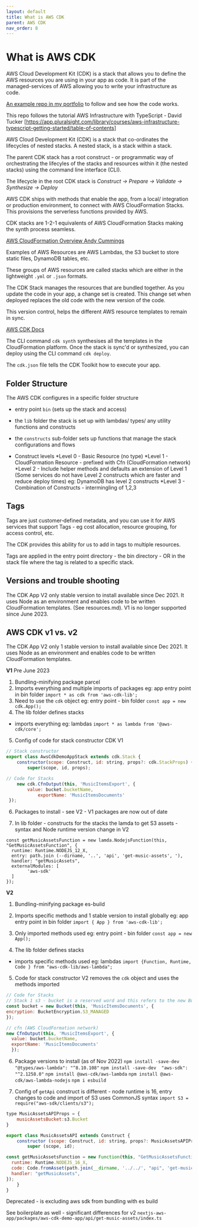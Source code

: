 ```yaml
---
layout: default
title: What is AWS CDK
parent: AWS CDK
nav_order: 8
---
```



# What is AWS CDK

AWS Cloud Development Kit (CDK) is a stack that allows you to define the AWS resources you are using in your app as code. It is part of the managed-services of AWS allowing you to write your infrastructure as code.

[An example repo in my portfolio](https://github.com/SumiSastri/nextjs-aws-app/tree/main/packages/aws-cdk-demo-app) to follow and see how the code works.

This repo follows the tutorial AWS Infrastructure with TypeScript - David Tucker [https://app.pluralsight.com/library/courses/aws-infrastructure-typescript-getting-started/table-of-contents]

AWS Cloud Development Kit (CDK) is a stack that co-ordinates the lifecycles of nested stacks. A nested stack, is a stack within a stack.

The parent CDK stack has a root construct - or programmatic way of orchestrating the lifecyles of the stacks and resources within it (the nested stacks) using the command line interface (CLI).

The lifecycle in the root CDK stack is _Construct -> Prepare -> Validate -> Synthesize -> Deploy_

AWS CDK ships with methods that enable the app, from a local/ integration or production environment, to connect with AWS CloudFormation Stacks. This provisions the serverless functions provided by AWS.

CDK stacks are 1-2-1 equivalents of AWS CloudFormation Stacks making the synth process seamless.

[AWS CloudFormation Overview Andy Cummings](https://app.pluralsight.com/library/courses/introduction-aws-cloudformation/table-of-contents)

Examples of AWS Resources are AWS Lambdas, the S3 bucket to store static files, DynamoDB tables, etc.

These groups of AWS resources are called stacks which are either in the lightweight `.yml` or `.json` formats.

The CDK Stack manages the resources that are bundled together. As you update the code in your app, a change set is created. This change set when deployed replaces the old code with the new version of the code.

This version control, helps the different AWS resource templates to remain in sync.

[AWS CDK Docs](https://docs.aws.amazon.com/cdk/v2/guide/apps.html)

The CLI command `cdk synth` synthesises all the templates in the CloudFormation platform. Once the stack is sync'd or synthesized, you can deploy using the CLI command `cdk deploy`.

The `cdk.json` file tells the CDK Toolkit how to execute your app.

## Folder Structure

The AWS CDK configures in a specific folder structure

- entry point `bin` (sets up the stack and access)
- the `lib` folder the stack is set up with lambdas/ types/ any utility functions and constructs
- the `constructs` sub-folder sets up functions that manage the stack configurations and flows

- Construct levels
*Level 0 - Basic Resource (no type)
*Level 1 - CloudFormation Resource - prefixed with Cfn (CloudFormation network)
*Level 2 - Include helper methods and defaults an extension of Level 1 (Some services do not have Level 2 constructs which are faster and reduce deploy times) eg: DynamoDB has level 2 constructs
*Level 3 - Combination of Constructs - intermingling of 1,2,3


## Tags

Tags are just customer‑defined metadata, and you can use it for AWS services that support Tags - eg cost allocation, resource grouping, for access control, etc.

The CDK provides this ability for us to add in tags to multiple resources.

Tags are applied in the entry point directory - the bin directory - OR in the stack file where the tag is related to a specific stack.

## Versions and trouble shooting

The CDK App V2 only stable version to install available since Dec 2021. It uses Node as an environment and enables code to be written CloudFormation templates. (See resources.md). V1 is no longer supported since June 2023.


## AWS CDK v1 vs. v2

The CDK App V2 only 1 stable version to install available since Dec 2021. It uses Node as an environment and enables code to be written CloudFormation templates.

**V1**
Pre June 2023

1. Bundling-minifying package parcel
2. Imports everything and multiple imports of packages
    eg: app entry point in bin folder
    `import * as cdk from 'aws-cdk-lib';`
3. Need to use the `cdk` object
    eg: entry point - bin folder
    `const app = new cdk.App();`
4. The lib folder defines stacks

- imports everything
  eg: lambdas
  `import * as lambda from '@aws-cdk/core';`

5. Config of code for stack constructor CDK V1

```JavaScript
// Stack constructor
export class AwsCdkDemoAppStack extends cdk.Stack {
    constructor(scope: Construct, id: string, props?: cdk.StackProps) {
        super(scope, id, props);

// Code for Stacks
    new cdk.CfnOutput(this, 'MusicItemsExport', {
        value: bucket.bucketName,
            exportName: 'MusicItemsDocuments'
 });
```

6. Packages to install - see V2 - V1 packages are now out of date

7. In lib folder - constructs for the stacks the lamda to get S3 assets - syntax and Node runtime version change in V2

```
const getMusicAssetsFunction = new lamda.NodejsFunction(this, "GetMusicAssetsFunction", {
  runtime: Runtime.NODEJS_12_X,
  entry: path.join (--dirname, '..', 'api', 'get-music-assets', '),
  handler: "getMusicAssets",
  externalModules: [
        'aws-sdk'
  ]
});
```

**V2**

1. Bundling-minifying package es-build

2. Imports specific methods and 1 stable version to install globally
   eg: app entry point in bin folder
   `import { App } from 'aws-cdk-lib';`

3. Only imported methods used
   eg: entry point - bin folder
   `const app = new App();`

4. The lib folder defines stacks

- imports specific methods used
  eg: lambdas
  `import {Function, Runtime, Code } from "aws-cdk-lib/aws-lambda";`

5. Code for stack constructor V2 removes the `cdk` object and uses the methods imported

```JavaScript
// Code for Stacks
// Stack 1 s3 - bucket is a reserved word and this refers to the new Bucket constructor
const bucket = new Bucket(this, 'MusicItemsDocuments', {
encryption: BucketEncryption.S3_MANAGED
});

// cfn (AWS CloudFormation network)
new CfnOutput(this, 'MusicItemsExport', {
  value: bucket.bucketName,
  exportName: 'MusicItemsDocuments'
  });
```

6. Package versions to install (as of Nov 2022)
   `npm install -save-dev "@types/aws-lambda": "^8.10.108"`
   `npm install -save-dev  "aws-sdk": "^2.1258.0"`
   `npm install @aws-cdk/aws-lambda`
   `npm install @aws-cdk/aws-lambda-nodejs`
   `npm i esbuild`

7. Config of `getApi` construct is different - node runtime is 16, entry changes to code and import of S3 uses CommonJS syntax `import S3 = require("aws-sdk/clients/s3");`

```JavaScript
type MusicAssetsAPIProps = {
    musicAssetsBucket:s3.Bucket
}

export class MusicAssetsAPI extends Construct {
    constructor (scope: Construct, id: string, props?: MusicAssetsAPIProps){
        super (scope, id);

const getMusicAssetsFunction = new Function(this, "GetMusicAssetsFunction", {
  runtime: Runtime.NODEJS_16_X,
  code: Code.fromAsset(path.join(__dirname, '../../', "api", 'get-music-assets')),
  handler: "getMusicAssets",
});
    }
}
```

Deprecated - is excluding aws sdk from bundling with es build

See boilerplate as well - significant differences for v2
`nextjs-aws-app/packages/aws-cdk-demo-app/api/get-music-assets/index.ts`

